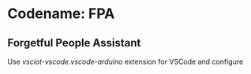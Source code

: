 
Codename: FPA
=
Forgetful People Assistant
-


Use *vsciot-vscode.vscode-arduino* extension for VSCode and configure 



